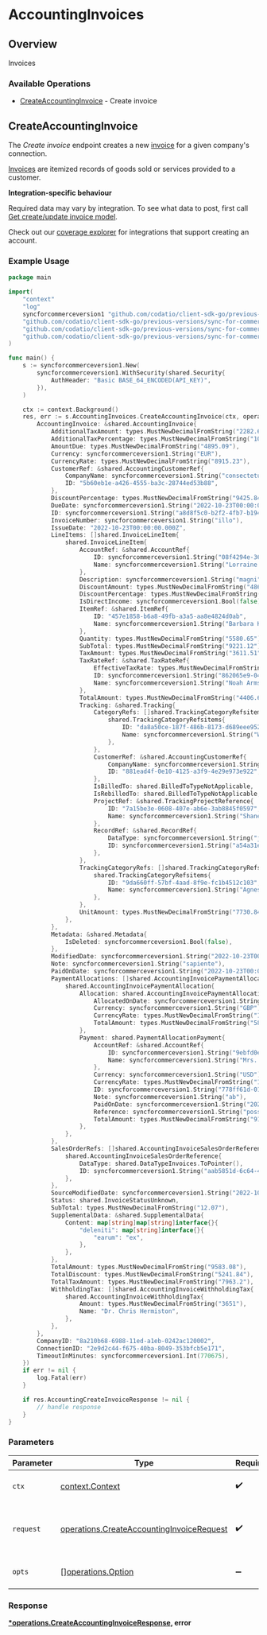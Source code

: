 # AccountingInvoices

## Overview

Invoices

### Available Operations

* [CreateAccountingInvoice](#createaccountinginvoice) - Create invoice

## CreateAccountingInvoice

The *Create invoice* endpoint creates a new [invoice](https://docs.codat.io/accounting-api#/schemas/Invoice) for a given company's connection.

[Invoices](https://docs.codat.io/accounting-api#/schemas/Invoice) are itemized records of goods sold or services provided to a customer.

**Integration-specific behaviour**

Required data may vary by integration. To see what data to post, first call [Get create/update invoice model](https://docs.codat.io/accounting-api#/operations/get-create-update-invoices-model).

Check out our [coverage explorer](https://knowledge.codat.io/supported-features/accounting?view=tab-by-data-type&dataType=invoices) for integrations that support creating an account.


### Example Usage

```go
package main

import(
	"context"
	"log"
	syncforcommerceversion1 "github.com/codatio/client-sdk-go/previous-versions/sync-for-commerce-version-1"
	"github.com/codatio/client-sdk-go/previous-versions/sync-for-commerce-version-1/pkg/models/shared"
	"github.com/codatio/client-sdk-go/previous-versions/sync-for-commerce-version-1/pkg/models/operations"
	"github.com/codatio/client-sdk-go/previous-versions/sync-for-commerce-version-1/pkg/types"
)

func main() {
    s := syncforcommerceversion1.New(
        syncforcommerceversion1.WithSecurity(shared.Security{
            AuthHeader: "Basic BASE_64_ENCODED(API_KEY)",
        }),
    )

    ctx := context.Background()
    res, err := s.AccountingInvoices.CreateAccountingInvoice(ctx, operations.CreateAccountingInvoiceRequest{
        AccountingInvoice: &shared.AccountingInvoice{
            AdditionalTaxAmount: types.MustNewDecimalFromString("2282.63"),
            AdditionalTaxPercentage: types.MustNewDecimalFromString("1059.06"),
            AmountDue: types.MustNewDecimalFromString("4895.09"),
            Currency: syncforcommerceversion1.String("EUR"),
            CurrencyRate: types.MustNewDecimalFromString("8915.23"),
            CustomerRef: &shared.AccountingCustomerRef{
                CompanyName: syncforcommerceversion1.String("consectetur"),
                ID: "5b60eb1e-a426-4555-ba3c-28744ed53b88",
            },
            DiscountPercentage: types.MustNewDecimalFromString("9425.84"),
            DueDate: syncforcommerceversion1.String("2022-10-23T00:00:00.000Z"),
            ID: syncforcommerceversion1.String("a8d8f5c0-b2f2-4fb7-b194-a276b26916fe"),
            InvoiceNumber: syncforcommerceversion1.String("illo"),
            IssueDate: "2022-10-23T00:00:00.000Z",
            LineItems: []shared.InvoiceLineItem{
                shared.InvoiceLineItem{
                    AccountRef: &shared.AccountRef{
                        ID: syncforcommerceversion1.String("08f4294e-3698-4f44-bf60-3e8b445e80ca"),
                        Name: syncforcommerceversion1.String("Lorraine Walsh"),
                    },
                    Description: syncforcommerceversion1.String("magni"),
                    DiscountAmount: types.MustNewDecimalFromString("486.9"),
                    DiscountPercentage: types.MustNewDecimalFromString("9014.83"),
                    IsDirectIncome: syncforcommerceversion1.Bool(false),
                    ItemRef: &shared.ItemRef{
                        ID: "457e1858-b6a8-49fb-a3a5-aa8e4824d0ab",
                        Name: syncforcommerceversion1.String("Barbara Koelpin IV"),
                    },
                    Quantity: types.MustNewDecimalFromString("5580.65"),
                    SubTotal: types.MustNewDecimalFromString("9221.12"),
                    TaxAmount: types.MustNewDecimalFromString("3611.51"),
                    TaxRateRef: &shared.TaxRateRef{
                        EffectiveTaxRate: types.MustNewDecimalFromString("894.94"),
                        ID: syncforcommerceversion1.String("862065e9-04f3-4b11-94b8-abf603a79f9d"),
                        Name: syncforcommerceversion1.String("Noah Armstrong"),
                    },
                    TotalAmount: types.MustNewDecimalFromString("4406.66"),
                    Tracking: &shared.Tracking{
                        CategoryRefs: []shared.TrackingCategoryRefsitems{
                            shared.TrackingCategoryRefsitems{
                                ID: "da8a50ce-187f-486b-8173-d689eee9526f",
                                Name: syncforcommerceversion1.String("Wilfred Mueller"),
                            },
                        },
                        CustomerRef: &shared.AccountingCustomerRef{
                            CompanyName: syncforcommerceversion1.String("repudiandae"),
                            ID: "881ead4f-0e10-4125-a3f9-4e29e973e922",
                        },
                        IsBilledTo: shared.BilledToTypeNotApplicable,
                        IsRebilledTo: shared.BilledToTypeNotApplicable,
                        ProjectRef: &shared.TrackingProjectReference{
                            ID: "7a15be3e-0608-407e-ab6e-3ab8845f0597",
                            Name: syncforcommerceversion1.String("Shane Abshire"),
                        },
                        RecordRef: &shared.RecordRef{
                            DataType: syncforcommerceversion1.String("journalEntry"),
                            ID: syncforcommerceversion1.String("a54a31e9-4764-4a3e-865e-7956f9251a5a"),
                        },
                    },
                    TrackingCategoryRefs: []shared.TrackingCategoryRefsitems{
                        shared.TrackingCategoryRefsitems{
                            ID: "9da660ff-57bf-4aad-8f9e-fc1b4512c103",
                            Name: syncforcommerceversion1.String("Agnes Gibson"),
                        },
                    },
                    UnitAmount: types.MustNewDecimalFromString("7730.84"),
                },
            },
            Metadata: &shared.Metadata{
                IsDeleted: syncforcommerceversion1.Bool(false),
            },
            ModifiedDate: syncforcommerceversion1.String("2022-10-23T00:00:00.000Z"),
            Note: syncforcommerceversion1.String("sapiente"),
            PaidOnDate: syncforcommerceversion1.String("2022-10-23T00:00:00.000Z"),
            PaymentAllocations: []shared.AccountingInvoicePaymentAllocation{
                shared.AccountingInvoicePaymentAllocation{
                    Allocation: shared.AccountingInvoicePaymentAllocationAllocation{
                        AllocatedOnDate: syncforcommerceversion1.String("2022-10-23T00:00:00.000Z"),
                        Currency: syncforcommerceversion1.String("GBP"),
                        CurrencyRate: types.MustNewDecimalFromString("1070.04"),
                        TotalAmount: types.MustNewDecimalFromString("5834.04"),
                    },
                    Payment: shared.PaymentAllocationPayment{
                        AccountRef: &shared.AccountRef{
                            ID: syncforcommerceversion1.String("9ebfd0e9-fe6c-4632-8a3a-ed0117996312"),
                            Name: syncforcommerceversion1.String("Mrs. Orville Treutel"),
                        },
                        Currency: syncforcommerceversion1.String("USD"),
                        CurrencyRate: types.MustNewDecimalFromString("1158.34"),
                        ID: syncforcommerceversion1.String("778ff61d-0174-4763-a0a1-5db6a660659a"),
                        Note: syncforcommerceversion1.String("ab"),
                        PaidOnDate: syncforcommerceversion1.String("2022-10-23T00:00:00.000Z"),
                        Reference: syncforcommerceversion1.String("possimus"),
                        TotalAmount: types.MustNewDecimalFromString("9139.92"),
                    },
                },
            },
            SalesOrderRefs: []shared.AccountingInvoiceSalesOrderReference{
                shared.AccountingInvoiceSalesOrderReference{
                    DataType: shared.DataTypeInvoices.ToPointer(),
                    ID: syncforcommerceversion1.String("aab5851d-6c64-45b0-8b61-891baa0fe1ad"),
                },
            },
            SourceModifiedDate: syncforcommerceversion1.String("2022-10-23T00:00:00.000Z"),
            Status: shared.InvoiceStatusUnknown,
            SubTotal: types.MustNewDecimalFromString("12.07"),
            SupplementalData: &shared.SupplementalData{
                Content: map[string]map[string]interface{}{
                    "deleniti": map[string]interface{}{
                        "earum": "ex",
                    },
                },
            },
            TotalAmount: types.MustNewDecimalFromString("9583.08"),
            TotalDiscount: types.MustNewDecimalFromString("5241.84"),
            TotalTaxAmount: types.MustNewDecimalFromString("7963.2"),
            WithholdingTax: []shared.AccountingInvoiceWithholdingTax{
                shared.AccountingInvoiceWithholdingTax{
                    Amount: types.MustNewDecimalFromString("3651"),
                    Name: "Dr. Chris Hermiston",
                },
            },
        },
        CompanyID: "8a210b68-6988-11ed-a1eb-0242ac120002",
        ConnectionID: "2e9d2c44-f675-40ba-8049-353bfcb5e171",
        TimeoutInMinutes: syncforcommerceversion1.Int(770675),
    })
    if err != nil {
        log.Fatal(err)
    }

    if res.AccountingCreateInvoiceResponse != nil {
        // handle response
    }
}
```

### Parameters

| Parameter                                                                                              | Type                                                                                                   | Required                                                                                               | Description                                                                                            |
| ------------------------------------------------------------------------------------------------------ | ------------------------------------------------------------------------------------------------------ | ------------------------------------------------------------------------------------------------------ | ------------------------------------------------------------------------------------------------------ |
| `ctx`                                                                                                  | [context.Context](https://pkg.go.dev/context#Context)                                                  | :heavy_check_mark:                                                                                     | The context to use for the request.                                                                    |
| `request`                                                                                              | [operations.CreateAccountingInvoiceRequest](../../models/operations/createaccountinginvoicerequest.md) | :heavy_check_mark:                                                                                     | The request object to use for the request.                                                             |
| `opts`                                                                                                 | [][operations.Option](../../models/operations/option.md)                                               | :heavy_minus_sign:                                                                                     | The options for this request.                                                                          |


### Response

**[*operations.CreateAccountingInvoiceResponse](../../models/operations/createaccountinginvoiceresponse.md), error**

